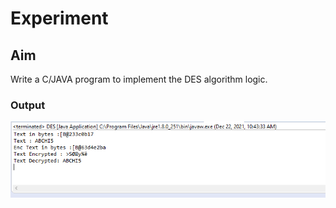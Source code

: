 # Experiment

## Aim
Write a C/JAVA program to implement the DES algorithm logic.


### Output

![output](DES.png)
